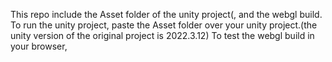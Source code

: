 This repo include the Asset folder of the unity project(, and the webgl build.
To run the unity project, paste the Asset folder over your unity project.(the unity version of the original project is 2022.3.12)
To test the webgl build in your browser, 
